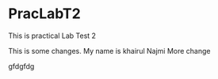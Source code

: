 # PracLabT2
This is practical Lab Test 2


This is some changes.
My name is khairul Najmi
More change

gfdgfdg